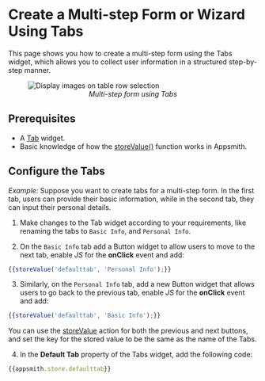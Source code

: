 # Create a Multi-step Form or Wizard Using Tabs

This page shows you how to create a multi-step form using the Tabs widget, which allows you to collect user information in a structured step-by-step manner.

<figure>
  <img src="/img/tabs-nav.gif" style= {{width:"700px", height:"auto"}} alt="Display images on table row selection"/>
  <figcaption align = "center"><i>Multi-step form using Tabs</i></figcaption>
</figure>

## Prerequisites

* A [Tab](/reference/widgets/table) widget.
* Basic knowledge of how the [storeValue()](/reference/appsmith-framework/widget-actions/store-value) function works in Appsmith.


## Configure the Tabs

*Example:* Suppose you want to create tabs for a multi-step form. In the first tab, users can provide their basic information, while in the second tab, they can input their personal details.

1. Make changes to the Tab widget according to your requirements, like renaming the tabs to `Basic Info`, and `Personal Info`.

2. On the `Basic Info` tab add a Button widget to allow users to move to the next tab, enable *JS* for the **onClick** event and add:

```js
{{storeValue('defaulttab', 'Personal Info');}}
```

3. Similarly, on the `Personal Info` tab, add a new Button widget that allows users to go back to the previous tab, enable *JS* for the **onClick** event and add:

```js
{{storeValue('defaulttab', 'Basic Info');}}
```

You can use the [storeValue](/reference/appsmith-framework/widget-actions/store-value) action for both the previous and next buttons, and set the key for the stored value to be the same as the name of the Tabs. 

4. In the **Default Tab** property of the Tabs widget, add the following code:

```js
{{appsmith.store.defaulttab}}
```

